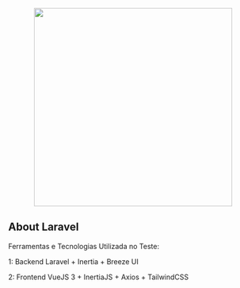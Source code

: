 <p align="center"><a href="https://laravel.com" target="_blank"><img src="https://raw.githubusercontent.com/laravel/art/master/logo-lockup/5%20SVG/2%20CMYK/1%20Full%20Color/laravel-logolockup-cmyk-red.svg" width="400"></a></p>

## About Laravel

Ferramentas e Tecnologias Utilizada no Teste:

1: Backend Laravel + Inertia + Breeze UI

2: Frontend VueJS 3 + InertiaJS + Axios + TailwindCSS

